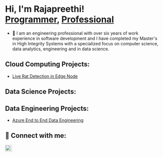 <h1>Hi, I'm Rajapreethi! <br/><a href="https://github.com/RajapreethiRajendran/portfolio">Programmer</a>, <a href="https://www.linkedin.com/in/rajapreethi-r/"> Professional</a></h1>

- 🔭 I am an engineering professional with over six years of work experience in software development and I have completed my Master's in High Integrity Systems with a specialized focus on computer science, data analytics, engineering and in data science.


<h2>Cloud Computing Projects:</h2>

 - [Live Rat Detection in Edge Node](https://github.com/RajapreethiRajendran/Rat_Detection/tree/main)



<h2>Data Science Projects:</h2>


<h2>Data Engineering Projects:</h2>

  - [Azure End to End Data Engineering](https://github.com/RajapreethiRajendran/Azure-End-To-End-Data-Engineering)

<h2> 🤳 Connect with me:</h2>


[<img align="left" alt="Rajapreethi | LinkedIn" width="22px" src="https://cdn.jsdelivr.net/npm/simple-icons@v3/icons/linkedin.svg" />][linkedin]


[linkedin]:  https://www.linkedin.com/in/rajapreethi-r

